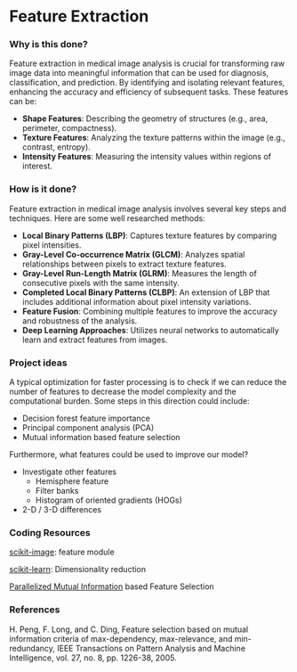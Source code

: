 # Feature Extraction

### Why is this done?

Feature extraction in medical image analysis is crucial for transforming raw image data into meaningful information that can be used for diagnosis, classification, and prediction. By identifying and isolating relevant features, enhancing the accuracy and efficiency of subsequent tasks. These features can be:

* **Shape Features**: Describing the geometry of structures (e.g., area, perimeter, compactness).
* **Texture Features**: Analyzing the texture patterns within the image (e.g., contrast, entropy).
* **Intensity Features**: Measuring the intensity values within regions of interest.

### How is it done?

Feature extraction in medical image analysis involves several key steps and techniques. Here are some well researched methods:

* **Local Binary Patterns (LBP)**: Captures texture features by comparing pixel intensities.
* **Gray-Level Co-occurrence Matrix (GLCM)**: Analyzes spatial relationships between pixels to extract texture features.
* **Gray-Level Run-Length Matrix (GLRM)**: Measures the length of consecutive pixels with the same intensity.
* **Completed Local Binary Patterns (CLBP)**: An extension of LBP that includes additional information about pixel intensity variations.
* **Feature Fusion**: Combining multiple features to improve the accuracy and robustness of the analysis.
* **Deep Learning Approaches**: Utilizes neural networks to automatically learn and extract features from images.

### Project ideas

A typical optimization for faster processing is to check if we can reduce the number of features to decrease the model complexity and the computational burden. Some steps in this direction could include:

* Decision forest feature importance
* Principal component analysis (PCA)
* Mutual information based feature selection

Furthermore, what features could be used to improve our model?

* Investigate other features
  * Hemisphere feature
  * Filter banks
  * Histogram of oriented gradients (HOGs)
* 2-D / 3-D differences

### Coding Resources

[scikit-image](https://scikit-image.org/docs/dev/api/skimage.feature.html): feature module

[scikit-learn](http://scikit-learn.org/stable/modules/decomposition.html#decompositions): Dimensionality reduction

[Parallelized Mutual Information](https://github.com/danielhomola/mifs) based Feature Selection

### References

H. Peng, F. Long, and C. Ding, Feature selection based on mutual information criteria of max-dependency, max-relevance, and min-redundancy, IEEE Transactions on Pattern Analysis and Machine Intelligence, vol. 27, no. 8, pp. 1226-38, 2005.
